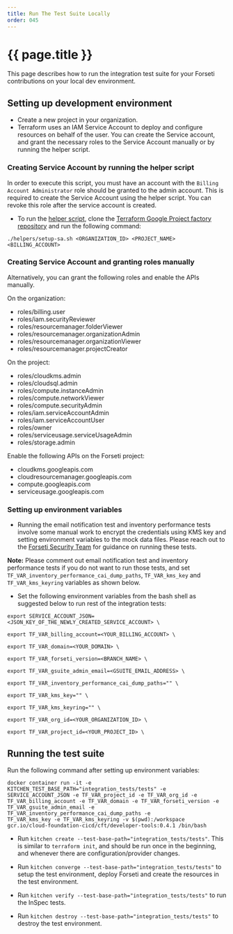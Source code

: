 ```yaml
---
title: Run The Test Suite Locally
order: 045
---
```


# {{ page.title }}

This page describes how to run the integration test suite for your Forseti
contributions on your local dev environment. 

## **Setting up development environment**

- Create a new project in your organization.
- Terraform uses an IAM Service Account to deploy and configure resources on 
behalf of the user. You can create the Service account, and grant the necessary 
roles to the Service Account manually or by running the helper script. 

### **Creating Service Account by running the helper script**

In order to execute this script, you must have an account with the
`Billing Account Administrator` role should be granted to the admin account. This
is required to create the Service Account using the helper script. You can revoke 
this role after the service account is created.
- To run the [helper script](https://github.com/terraform-google-modules/terraform-google-project-factory/blob/master/helpers/setup-sa.sh), 
clone the [Terraform Google Project factory repository](https://github.com/terraform-google-modules/terraform-google-project-factory)
and run the following command:

`./helpers/setup-sa.sh <ORGANIZATION_ID> <PROJECT_NAME> <BILLING_ACCOUNT>`

### **Creating Service Account and granting roles manually**

Alternatively, you can grant the following roles and enable the APIs manually.

On the organization:

* roles/billing.user
* roles/iam.securityReviewer
* roles/resourcemanager.folderViewer
* roles/resourcemanager.organizationAdmin
* roles/resourcemanager.organizationViewer
* roles/resourcemanager.projectCreator

On the project:

* roles/cloudkms.admin
* roles/cloudsql.admin
* roles/compute.instanceAdmin
* roles/compute.networkViewer
* roles/compute.securityAdmin
* roles/iam.serviceAccountAdmin
* roles/iam.serviceAccountUser
* roles/owner
* roles/serviceusage.serviceUsageAdmin
* roles/storage.admin


Enable the following APIs on the Forseti project:

* cloudkms.googleapis.com
* cloudresourcemanager.googleapis.com
* compute.googleapis.com
* serviceusage.googleapis.com

### **Setting up environment variables**

- Running the email notification test and inventory performance tests involve 
some manual work to encrypt the credentials using KMS key and setting
environment variables to the mock data files. Please reach out to
the [Forseti Security Team](https://forsetisecurity.org/docs/latest/use/get-help.html) 
for guidance on running these tests.

**Note:** Please comment out email notification test and inventory performance 
tests if you do not want to run those tests, and set 
`TF_VAR_inventory_performance_cai_dump_paths`, `TF_VAR_kms_key` and
`TF_VAR_kms_keyring` variables as shown below.

- Set the following environment variables from the bash shell as suggested below 
to run rest of the integration tests:

```
export SERVICE_ACCOUNT_JSON=<JSON_KEY_OF_THE_NEWLY_CREATED_SERVICE_ACCOUNT> \

export TF_VAR_billing_account=<YOUR_BILLING_ACCOUNT> \

export TF_VAR_domain=<YOUR_DOMAIN> \

export TF_VAR_forseti_version=<BRANCH_NAME> \ 

export TF_VAR_gsuite_admin_email=<GSUITE_EMAIL_ADDRESS> \

export TF_VAR_inventory_performance_cai_dump_paths="" \

export TF_VAR_kms_key="" \

export TF_VAR_kms_keyring="" \ 

export TF_VAR_org_id=<YOUR_ORGANIZATION_ID> \

export TF_VAR_project_id=<YOUR_PROJECT_ID> \
```

## **Running the test suite**

Run the following command after setting up environment variables:

```
docker container run -it -e KITCHEN_TEST_BASE_PATH="integration_tests/tests" -e 
SERVICE_ACCOUNT_JSON -e TF_VAR_project_id -e TF_VAR_org_id -e 
TF_VAR_billing_account -e TF_VAR_domain -e TF_VAR_forseti_version -e 
TF_VAR_gsuite_admin_email -e TF_VAR_inventory_performance_cai_dump_paths -e
TF_VAR_kms_key -e TF_VAR_kms_keyring -v $(pwd):/workspace 
gcr.io/cloud-foundation-cicd/cft/developer-tools:0.4.1 /bin/bash
```

- Run `kitchen create --test-base-path="integration_tests/tests"`. This is 
similar to `terraform init`, and should be run once in the beginning, and 
whenever there are configuration/provider changes.

- Run `kitchen converge --test-base-path="integration_tests/tests"` to setup the 
test environment, deploy Forseti and create the resources in the test 
environment.

- Run `kitchen verify --test-base-path="integration_tests/tests"` to run the 
InSpec tests.

- Run `kitchen destroy --test-base-path="integration_tests/tests"` to destroy 
the test environment.
